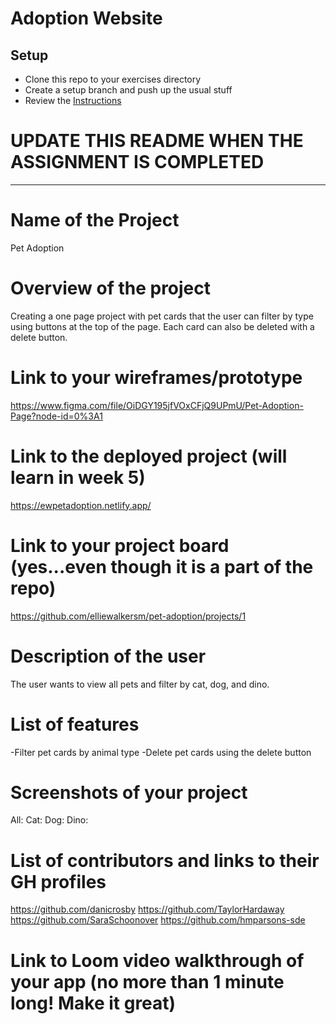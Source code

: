# Adoption Website

## Setup
* Clone this repo to your exercises directory
* Create a setup branch and push up the usual stuff
* Review the [Instructions](instructions.md)

# UPDATE THIS README WHEN THE ASSIGNMENT IS COMPLETED


************************************************

# Name of the Project
  Pet Adoption

# Overview of the project
  Creating a one page project with pet cards that the user can filter by type using buttons at the top of the page. Each card can also be deleted with a delete button.
# Link to your wireframes/prototype
  https://www.figma.com/file/OiDGY195jfVOxCFjQ9UPmU/Pet-Adoption-Page?node-id=0%3A1
# Link to the deployed project (will learn in week 5)
  https://ewpetadoption.netlify.app/

# Link to your project board (yes...even though it is a part of the repo)
  https://github.com/elliewalkersm/pet-adoption/projects/1
# Description of the user
  The user wants to view all pets and filter by cat, dog, and dino.
# List of features
 -Filter pet cards by animal type
 -Delete pet cards using the delete button
# Screenshots of your project
  All: 
  Cat:
  Dog:
  Dino:
# List of contributors and links to their GH profiles
  https://github.com/danicrosby
  https://github.com/TaylorHardaway
  https://github.com/SaraSchoonover
  https://github.com/hmparsons-sde


# Link to Loom video walkthrough of your app (no more than 1 minute long! Make it great)
